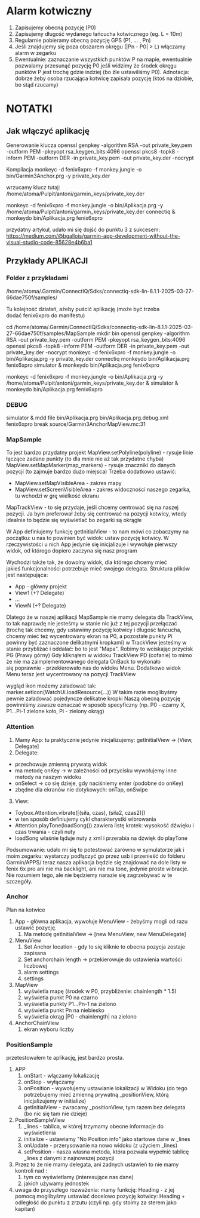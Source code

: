 # Alarm kotwiczny
1. Zapisujemy obecną pozycję (P0)
2. Zapisujemy długość wydanego łańcucha kotwicznego (eg. L = 10m)
3. Regularnie pobieramy obecną pozycję GPS (P1, ... , Pn)
4. Jeśli znajdujemy się poza obszarem okręgu (|Pn - P0| > L) włączamy alarm w zegarku
5. Ewentualnie: zaznaczanie wszystkich punktów P na mapie, ewentualnie pozwalamy przesunąć pozycję P0 jeśli widzimy że środek okręgu punktów P jest trochę gdzie indziej (bo źle ustawiliśmy P0). Adnotacja: dobrze żeby osoba rzucająca kotwicę zapisała pozycję (ktoś na dziobie, bo stąd rzucamy)




# NOTATKI

## Jak włączyć aplikację
Generowanie klucza
openssl genpkey -algorithm RSA -out private_key.pem -outform PEM -pkeyopt rsa_keygen_bits:4096
openssl pkcs8 -topk8 -inform PEM -outform DER -in private_key.pem -out private_key.der -nocrypt

Kompilacja
monkeyc -d fenix6xpro -f monkey.jungle -o bin/Garmin3Anchor.prg -y private_key.der

wrzucamy klucz tutaj: /home/atoma/Pulpit/antoni/garmin_keys/private_key.der


monkeyc -d fenix6xpro -f monkey.jungle -o bin/Aplikacja.prg -y /home/atoma/Pulpit/antoni/garmin_keys/private_key.der
connectiq & monkeydo bin/Aplikacja.prg fenix6xpro


przydatny artykuł, udało mi się dojść do punktu 3 z sukcesem:
https://medium.com/@bgallois/garmin-app-development-without-the-visual-studio-code-85628e4b6ba1


## Przykłady APLIKACJI

### Folder z przykładami
/home/atoma/.Garmin/ConnectIQ/Sdks/connectiq-sdk-lin-8.1.1-2025-03-27-66dae750f/samples/

Tu kolejność działań, ażeby puścić aplikację
(może być trzeba dodać fenix6xpro do manifestu)

cd /home/atoma/.Garmin/ConnectIQ/Sdks/connectiq-sdk-lin-8.1.1-2025-03-27-66dae750f/samples/MapSample
mkdir bin
openssl genpkey -algorithm RSA -out private_key.pem -outform PEM -pkeyopt rsa_keygen_bits:4096
openssl pkcs8 -topk8 -inform PEM -outform DER -in private_key.pem -out private_key.der -nocrypt
monkeyc -d fenix6xpro -f monkey.jungle -o bin/Aplikacja.prg -y private_key.der
connectiq
monkeydo bin/Aplikacja.prg fenix6xpro
simulator & monkeydo bin/Aplikacja.prg fenix6xpro

monkeyc -d fenix6xpro -f monkey.jungle -o bin/Aplikacja.prg -y /home/atoma/Pulpit/antoni/garmin_keys/private_key.der & simulator & monkeydo bin/Aplikacja.prg fenix6xpro

### DEBUG
simulator & mdd
file bin/Aplikacja.prg bin/Aplikacja.prg.debug.xml fenix6xpro
break source/Garmin3AnchorMapView.mc:31

### MapSample
To jest bardzo przydatny projekt
MapView.setPolyline(polyline) - rysuje linie łączące zadane punkty (to dla mnie nie aż tak przydatne chyba)
MapView.setMapMarker(map_markers) - rysuje znaczniki do danych pozycji (to zajmuje bardzo dużo miejsca)
Trzeba dodatkowo ustawić:
+ MapView.setMapVisibleArea - zakres mapy
+ MapView.setScreenVisibleArea - zakres widoczności naszego zegarka, tu wchodzi w grę wielkość ekranu

MapTrackView  - to się przydaje, jeśli chcemy centrować się na naszej pozycji. Ja bym preferował żeby się centrować na pozycji kotwicy, wtedy idealnie to będzie się wyświetlać bo zegarki są okrągłe   

W App definiujemy funkcję getInitialView - to nam mówi co zobaczymy na początku: u nas to powinien być widok: ustaw pozycję kotwicy. W rzeczywistości u nich App jedynie się inicjalizuje i wywołuje pierwszy widok, od którego dopiero zaczyna się nasz program

Wychodzi także tak, że dowolny widok, dla którego chcemy mieć jakieś funkcjonalności potrzebuje mieć swojego delegata.
Struktura plików jest następująca:
+ App - główny projekt
+ View1 (+? Delegate)
+ ...
+ ViewN (+? Delegate)

Dlatego że w naszej aplikacji MapSample nie mamy delegata dla TrackView, to tak naprawdę nie jesteśmy w stanie nic już z tej pozycji przełączać (trochę tak chcemy, gdy ustawimy pozycję kotwicy i długość łańcucha, chcemy mieć też wycentrowany ekran na P0, a pozostałe punkty Pi powinny być zaznaczone delikatnymi kropkami)
w TrackView jesteśmy w stanie przybliżać i oddalać: bo to jest "Mapa". Robimy to wciskając przycisk PG (Prawy górny)
Gdy kliknąłem w widoku TrackView PD (cofanie) to mimo że nie ma zaimplementowanego delegata OnBack to wykonało się poprawnie - przekierowało nas do widoku Menu. Dodatkowo widok Menu teraz jest wycentrowany na pozycji TrackView

wygląd ikon możemy załadować tak: marker.setIcon(WatchUi.loadResource(...))
W takim razie moglibyśmy pewnie załadować pojedyncze delikatne kropki
Naszą obecną pozycję powinniśmy zawsze oznaczać w sposób specyficzny (np. P0 -  czarny X, P1...Pi-1 zielone koło, Pi - zielony okrąg)


### Attention

1. Mamy App:
tu praktycznie jedynie inicjalizujemy: getInitialView -> [View, Delegate]
2. Delegate: 
+ przechowuje zmienną prywatą widok
+ ma metodę onKey -> w zależności od przycisku wywołujemy inne metody na naszym widoku
+ onSelect -> co się dzieje, gdy naciśniemy enter (podobne do onKey)
+ zbędne dla ekranów nie dotykowych: onTap, onSwipe
3. View:
  +  Toybox.Attention.vibrate([(siła, czas), (siła2, czas2)])
  +  w ten sposób definiujemy cykl charakterystki wibrowania
  +  Attention.playTone(loadSong()) zawiera listę krotek: wysokość dźwięku i czas trwania - czyli nuty
  +  loadSong właśnie łąduje nuty z xml i przerabia na dźwięk do playTone

Podsumowanie:
udało mi się to potestować zarówno w symulatorze jak i moim zegarku: wystarczy podłączyć go przez usb i przenieść do folderu Garmin/APPS/
teraz nasza aplikacja będzie się znajdować na dole listy
w fenix 6x pro ani nie ma backlight, ani nie ma tone, jedynie proste wibracje. Nie rozumiem tego, ale nie będziemy narazie się zagrzebywać w te szczegóły.

### Anchor
Plan na kotwice
1. App - główna aplikacja, wywołuje MenuView - żebyśmy mogli od razu ustawić pozycję.
   1. Ma metodę getInitialView -> [new MenuView, new MenuDelegate]
2. MenuView
   1. Set Anchor location - gdy to się kliknie to obecna pozycja zostaje zapisana
   2. Set anchorchain length -> przekierowuje do ustawienia wartości liczbowej
   3. alarm settings
   4. settings
3. MapView
   1. wyświetla mapę (środek w P0, przybliżenie: chainlength * 1.5)
   2. wyświetla punkt P0 na czarno
   3. wyświetla punkty P1...Pn-1 na zielono
   4. wyświetla punkt Pn na niebiesko
   5. wyświetla okrąg |P0 - chainlength| na zielono
4. AnchorChainView
   1. ekran wyboru liczby

### PositionSample
przetestowałem te aplikację, jest bardzo prosta.
1. APP
   1. onStart - włączamy lokalizację
   2. onStop - wyłączamy
   3. onPosition - wywołujemy ustawianie lokalizacji w Widoku (do tego potrzebujemy mieć zmienną prywatną _positionView, którą inicjalizujemy w initialize)
   4. getInitialView - zwracamy _positionView, tym razem bez delegata (bo nic się tam nie dzieje)
2. PositionSampleView
   1. _lines - tablica, w której trzymamy obecne informacje do wyświetlenia
   2. initialize - ustawiamy "No Position info" jako startowe dane w _lines
   3. onUpdate - przerysowanie na nowo widoku (z użyciem _lines)
   4. setPosition - nasza własna metoda, która pozwala wypełnić tablicę _lines z danymi z najnowszej pozycji
3. Przez to że nie mamy delegata, ani żadnych ustawień to nie mamy kontroli nad :
   1.  tym co wyświetlamy (interesujące nas dane)
   2.  jakich używamy jednostek
4. uwaga do przyszłego rozważenia: mamy funkcję: Heading - z jej pomocą moglibyśmy ustawiać docelowo pozycję kotwicy: Heading + odległość do punktu z zrzutu (czyli np. gdy stoimy za sterem jako kapitan)